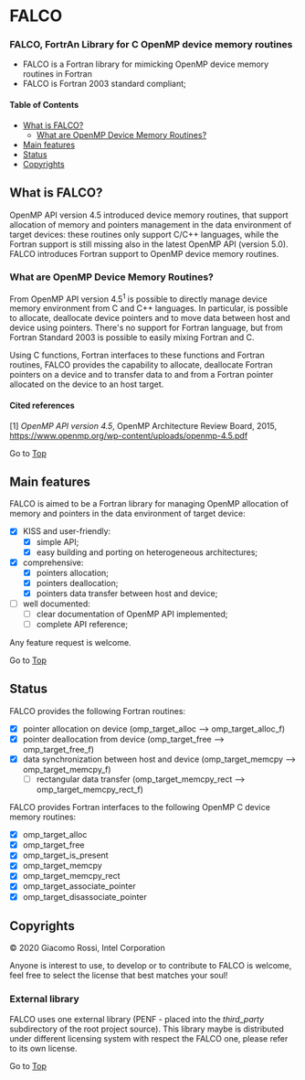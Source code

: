 <a name="top"></a>

# FALCO

### FALCO, FortrAn Library for C OpenMP device memory routines

- FALCO is a Fortran library for mimicking OpenMP device memory routines in Fortran
- FALCO is Fortran 2003 standard compliant;

#### Table of Contents

+ [What is FALCO?](#what-is-falco?)
	+ [What are OpenMP Device Memory Routines?](#what-are-omp-routines?)
+ [Main features](#main-features)
+ [Status](#status)
+ [Copyrights](#copyrights)

## What is FALCO?

OpenMP API version 4.5 introduced device memory routines, that support allocation of memory and pointers management in the data environment of target devices: these routines only support C/C++ languages, while the Fortran support is still missing also in the latest OpenMP API (version 5.0). FALCO introduces Fortran support to OpenMP device memory routines.

### What are OpenMP Device Memory Routines?

From OpenMP API version 4.5<sup>1</sup> is possible to directly manage device memory environment from C and C++ languages. In particular, is possible to allocate, deallocate device pointers and to move data between host and device using pointers. There's no support for Fortran language, but from Fortran Standard 2003 is possible to easily mixing Fortran and C.

Using C functions, Fortran interfaces to these functions and Fortran routines, FALCO provides the capability to allocate, deallocate Fortran pointers on a device and to transfer data to and from a Fortran pointer allocated on the device to an host target.

#### Cited references

[1] _OpenMP API version 4.5_, OpenMP Architecture Review Board, 2015, https://www.openmp.org/wp-content/uploads/openmp-4.5.pdf

Go to [Top](#top)

## Main features

FALCO is aimed to be a Fortran library for managing OpenMP allocation of memory and pointers in the data environment of target device:

+ [x] KISS and user-friendly:
  + [x] simple API;
  + [x] easy building and porting on heterogeneous architectures;
+ [x] comprehensive:
  + [x] pointers allocation;
  + [x] pointers deallocation;
  + [x] pointers data transfer between host and device;
+ [ ] well documented:
  + [ ] clear documentation of OpenMP API implemented;
  + [ ] complete API reference;

Any feature request is welcome.

Go to [Top](#top)

## Status

FALCO provides the following Fortran routines:

+ [x] pointer allocation on device (omp_target_alloc --> omp_target_alloc_f)
+ [x] pointer deallocation from device (omp_target_free --> omp_target_free_f)
+ [x] data synchronization between host and device (omp_target_memcpy --> omp_target_memcpy_f)
  +[ ] rectangular data transfer (omp_target_memcpy_rect --> omp_target_memcpy_rect_f)

FALCO provides Fortran interfaces to the following OpenMP C device memory routines:

+ [x] omp_target_alloc
+ [x] omp_target_free
+ [x] omp_target_is_present
+ [x] omp_target_memcpy
+ [x] omp_target_memcpy_rect
+ [x] omp_target_associate_pointer
+ [x] omp_target_disassociate_pointer

## Copyrights

&copy; 2020 Giacomo Rossi, Intel Corporation

Anyone is interest to use, to develop or to contribute to FALCO is welcome, feel free to select the license that best matches your soul!

### External library

FALCO uses one external library (PENF - placed into the *third_party* subdirectory of the root project source). This library maybe is distributed under different licensing system with respect the FALCO one, please refer to its own license.

Go to [Top](#top)
